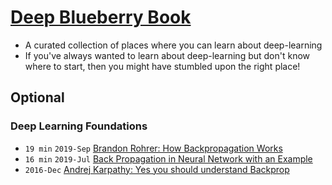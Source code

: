 # [Deep Blueberry Book](https://mithi.github.io/deep-blueberry/)
- A curated collection of places where you can learn about deep-learning
- If you've always wanted to learn about deep-learning but don't know where to start,
then you might have stumbled upon the right place!

## Optional

### Deep Learning Foundations
- `19 min` `2019-Sep` [Brandon Rohrer: How Backpropagation Works](https://youtu.be/6BMwisTZFr4)
- `16 min` `2019-Jul` [Back Propagation in Neural Network with an Example](https://www.youtube.com/watch?v=GJXKOrqZauk)
- `2016-Dec` [Andrej Karpathy: Yes you should understand Backprop](https://medium.com/@karpathy/yes-you-should-understand-backprop-e2f06eab496b)
